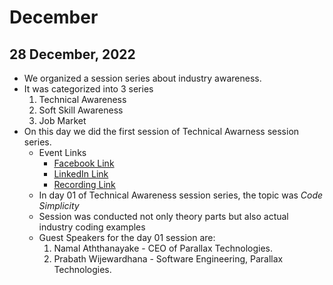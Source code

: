 # December

## 28 December, 2022
- We organized a session series about industry awareness.
- It was categorized into 3 series
    1. Technical Awareness
    2. Soft Skill Awareness
    3. Job Market
- On this day we did the first session of Technical Awarness session series.
    - Event Links
         - [Facebook Link](https://www.facebook.com/photo?fbid=457009069934179&set=a.385764923725261)
         - [LinkedIn Link](https://www.linkedin.com/feed/update/urn:li:activity:7013747645504512000/)
         - [Recording Link](https://fb.watch/hTs2ydZi7j/)
    - In day 01 of Technical Awareness session series, the topic was *Code Simplicity*
    - Session was conducted not only theory parts but also actual industry coding examples
    - Guest Speakers for the day 01 session are:
        01. Namal Aththanayake - CEO of Parallax Technologies.
        02. Prabath Wijewardhana - Software Engineering, Parallax Technologies.
